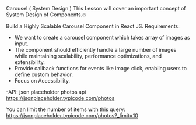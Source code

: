 Carousel ( System Design )
This Lesson will cover an important concept of System Design of Components.🔥

Build a Highly Scalable Carousel Component in React JS.
Requirements:

- We want to create a carousel component which takes array of images as input.
- The component should efficiently handle a large number of images while maintaining scalability, performance optimizations, and extensibility.
- Provide callback functions for events like image click, enabling users to define custom behavior.
- Focus on Accessibility.

-API: json placeholder photos api
https://jsonplaceholder.typicode.com/photos

You can limit the number of items with this query:
https://jsonplaceholder.typicode.com/photos?_limit=10
